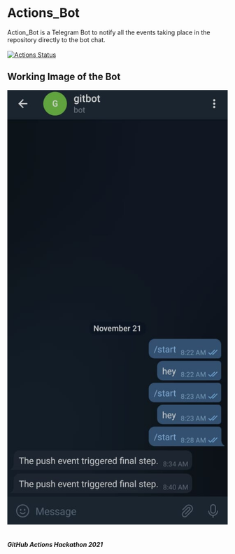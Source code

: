 # Actions_Bot

Action_Bot is a Telegram Bot to notify all the events taking place in the repository directly to the bot chat.
<br> <br>
[![Actions Status](https://github.com/Raswanth8/Actions_Bot/workflows/Build%20and%20Test/badge.svg)](https://github.com/Raswanth8/Actions_Bot/actions)
## Working Image of the Bot
![alt text](./images/Telbot.jpg)
<br>
<br>
<br>
***GitHub Actions Hackathon 2021***
